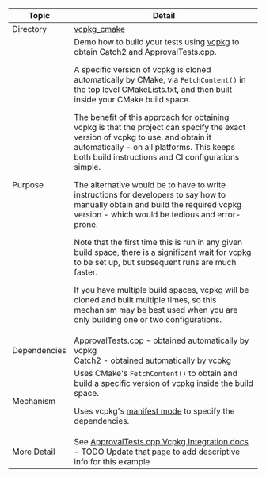 
| Topic        | Detail                                                       |
| ------------ | ------------------------------------------------------------ |
| Directory    | [vcpkg_cmake](/vcpkg_cmake/)                                 |
| Purpose      | Demo how to build your tests using [vcpkg](https://github.com/microsoft/vcpkg) to obtain Catch2 and ApprovalTests.cpp.<p />A specific version of vcpkg is cloned automatically by CMake, via `FetchContent()` in the top level CMakeLists.txt, and then built inside your CMake build space.<p />The benefit of this approach for obtaining vcpkg is that the project can specify the exact version of vcpkg to use, and obtain it automatically - on all platforms. This keeps both build instructions and CI configurations simple.<p />The alternative would be to have to write instructions for developers to say how to manually obtain and build the required vcpkg version - which would be tedious and error-prone.<p />Note that the first time this is run in any given build space, there is a significant wait for vcpkg to be set up, but subsequent runs are much faster.<p />If you have multiple build spaces, vcpkg will be cloned and built multiple times, so this mechanism may be best used when you are only building one or two configurations.|
| Dependencies | ApprovalTests.cpp - obtained automatically by vcpkg<br/>Catch2 - obtained automatically by vcpkg |
| Mechanism    | Uses CMake's `FetchContent()` to obtain and build a specific version of vcpkg inside the build space.<p />Uses vcpkg's [manifest mode](https://vcpkg.readthedocs.io/en/latest/users/manifests/) to specify the dependencies. |
| More Detail  | See [ApprovalTests.cpp Vcpkg Integration docs](https://github.com/approvals/ApprovalTests.cpp/blob/master/doc/VcpkgIntegration.md#top) - TODO Update that page to add descriptive info for this example|

